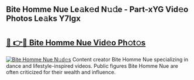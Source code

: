 ## Bite Homme Nue Le𝚊k𝚎d N𝚞𝚍e - Part-xYG Vid𝚎o Photos Le𝚊ks Y7Igx

# <h2><a href="http://fb2u4kc.evod.top/?m=Bite+Homme+Nue">🔗 👉🔴 Bite Homme Nue Vid𝚎o Ph𝚘t𝚘s</a></h2>

[![Bite Homme Nue N𝚞d𝚎s](https://i.imgur.com/8V9OHl7.gif)](http://fb2u4kc.evod.top/?m=Bite+Homme+Nue)
Content creator Bite Homme Nue specializing in dance and lifestyle-inspired videos. Public figures Bite Homme Nue are often criticized for their wealth and influence. 
